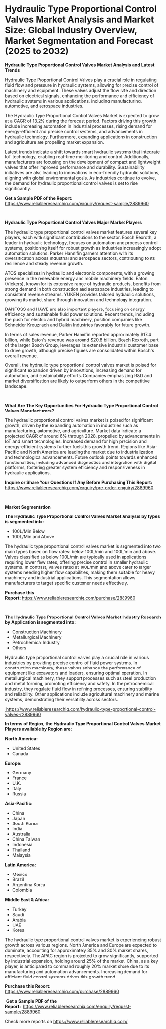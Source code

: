 <p><h1>Hydraulic Type Proportional Control Valves Market Analysis and Market Size: Global Industry Overview, Market Segmentation and Forecast (2025 to 2032)</h1></p><p><strong>Hydraulic Type Proportional Control Valves Market Analysis and Latest Trends</strong></p>
<p><p>Hydraulic Type Proportional Control Valves play a crucial role in regulating fluid flow and pressure in hydraulic systems, allowing for precise control of machinery and equipment. These valves adjust the flow rate and direction based on electrical signals, enhancing the performance and efficiency of hydraulic systems in various applications, including manufacturing, automotive, and aerospace industries.</p><p>The Hydraulic Type Proportional Control Valves Market is expected to grow at a CAGR of 13.2% during the forecast period. Factors driving this growth include increasing automation in industrial processes, rising demand for energy-efficient and precise control systems, and advancements in hydraulic technology. Furthermore, expanding applications in construction and agriculture are propelling market expansion. </p><p>Latest trends indicate a shift towards smart hydraulic systems that integrate IoT technology, enabling real-time monitoring and control. Additionally, manufacturers are focusing on the development of compact and lightweight valves that offer improved performance and durability. Sustainability initiatives are also leading to innovations in eco-friendly hydraulic solutions, aligning with global environmental goals. As industries continue to evolve, the demand for hydraulic proportional control valves is set to rise significantly.</p></p>
<p><strong>Get a Sample PDF of the Report:&nbsp;</strong> <a href="https://www.reliableresearchiq.com/enquiry/request-sample/2889960?utm_campaign=3097&utm_medium=2&utm_source=Github&utm_content=ia&utm_term=14032025&utm_id=hydraulic-type-proportional-control-valves">https://www.reliableresearchiq.com/enquiry/request-sample/2889960</a></p>
<p>&nbsp;</p>
<p><strong>Hydraulic Type Proportional Control Valves Major Market Players</strong></p>
<p><p>The hydraulic type proportional control valves market features several key players, each with significant contributions to the sector. Bosch Rexroth, a leader in hydraulic technology, focuses on automation and process control systems, positioning itself for robust growth as industries increasingly adopt automation solutions. Parker Hannifin garners attention with its diversification across industrial and aerospace sectors, contributing to its resilience and steady revenue growth.</p><p>ATOS specializes in hydraulic and electronic components, with a growing presence in the renewable energy and mobile machinery fields. Eaton (Vickers), known for its extensive range of hydraulic products, benefits from strong demand in both construction and aerospace industries, leading to consistent revenue streams. YUKEN provides tailored hydraulic solutions, growing its market share through innovation and technology integration.</p><p>DANFOSS and HAWE are also important players, focusing on energy efficiency and sustainable fluid power solutions. Recent trends, including the push for electric and hybrid machinery, position companies like Schneider Kreuznach and Daikin Industries favorably for future growth.</p><p>In terms of sales revenue, Parker Hannifin reported approximately $17.4 billion, while Eaton's revenue was around $20.8 billion. Bosch Rexroth, part of the larger Bosch Group, leverages its extensive industrial customer base to drive growth, although precise figures are consolidated within Bosch's overall revenue. </p><p>Overall, the hydraulic type proportional control valves market is poised for significant expansion driven by innovations, increasing demand for automation, and sustainability efforts. Companies emphasizing R&D and market diversification are likely to outperform others in the competitive landscape.</p></p>
<p>&nbsp;</p>
<p><strong>What Are The Key Opportunities For Hydraulic Type Proportional Control Valves Manufacturers?</strong></p>
<p><p>The hydraulic proportional control valves market is poised for significant growth, driven by the expanding automation in industries such as manufacturing, automotive, and agriculture. Market data indicate a projected CAGR of around 6% through 2028, propelled by advancements in IoT and smart technologies. Increased demand for high precision and energy-efficient systems further fuels this growth trend. Regions like Asia-Pacific and North America are leading the market due to industrialization and technological advancements. Future outlook points towards enhanced functionalities, including advanced diagnostics and integration with digital platforms, fostering greater system efficiency and responsiveness in hydraulic applications.</p></p>
<p><strong>Inquire or Share Your Questions If Any Before Purchasing This Report:</strong> <a href="https://www.reliableresearchiq.com/enquiry/pre-order-enquiry/2889960?utm_campaign=3097&utm_medium=2&utm_source=Github&utm_content=ia&utm_term=14032025&utm_id=hydraulic-type-proportional-control-valves">https://www.reliableresearchiq.com/enquiry/pre-order-enquiry/2889960</a></p>
<p>&nbsp;</p>
<p><strong>Market Segmentation</strong></p>
<p><strong>The Hydraulic Type Proportional Control Valves Market Analysis by types is segmented into:</strong></p>
<p><ul><li>100L/Min Below</li><li>100L/Min and Above</li></ul></p>
<p><p>The hydraulic type proportional control valves market is segmented into two main types based on flow rates: below 100L/min and 100L/min and above. Valves classified as below 100L/min are typically used in applications requiring lower flow rates, offering precise control in smaller hydraulic systems. In contrast, valves rated at 100L/min and above cater to larger systems needing higher flow capabilities, making them suitable for heavy machinery and industrial applications. This segmentation allows manufacturers to target specific customer needs effectively.</p></p>
<p><strong>Purchase this Report:&nbsp;</strong><a href="https://www.reliableresearchiq.com/purchase/2889960?utm_campaign=3097&utm_medium=2&utm_source=Github&utm_content=ia&utm_term=14032025&utm_id=hydraulic-type-proportional-control-valves">https://www.reliableresearchiq.com/purchase/2889960</a></p>
<p>&nbsp;</p>
<p><strong>The Hydraulic Type Proportional Control Valves Market Industry Research by Application is segmented into:</strong></p>
<p><ul><li>Construction Machinery</li><li>Metallurgical Machinery</li><li>Petrochemical Industry</li><li>Others</li></ul></p>
<p><p>Hydraulic type proportional control valves play a crucial role in various industries by providing precise control of fluid power systems. In construction machinery, these valves enhance the performance of equipment like excavators and loaders, ensuring optimal operation. In metallurgical machinery, they support processes such as steel production and metal forming, promoting efficiency and safety. In the petrochemical industry, they regulate fluid flow in refining processes, ensuring stability and reliability. Other applications include agricultural machinery and marine systems, demonstrating their versatility across sectors.</p></p>
<p><a href="https://www.reliableresearchiq.com/hydraulic-type-proportional-control-valves-r2889960?utm_campaign=3097&utm_medium=2&utm_source=Github&utm_content=ia&utm_term=14032025&utm_id=hydraulic-type-proportional-control-valves">&nbsp;https://www.reliableresearchiq.com/hydraulic-type-proportional-control-valves-r2889960</a></p>
<p><strong>In terms of Region, the Hydraulic Type Proportional Control Valves Market Players available by Region are:</strong></p>
<p>
    <p> <strong> North America: </strong>
        <ul>
            <li>United States</li>
            <li>Canada</li>
        </ul>
        </p> 
    <p> <strong> Europe: </strong>
        <ul>
            <li>Germany</li>
            <li>France</li>
            <li>U.K.</li>
            <li>Italy</li>
            <li>Russia</li>
        </ul>
        </p> 
    <p> <strong> Asia-Pacific: </strong>
        <ul>
            <li>China</li>
            <li>Japan</li>
            <li>South Korea</li>
            <li>India</li>
            <li>Australia</li>
            <li>China Taiwan</li>
            <li>Indonesia</li>
            <li>Thailand</li>
            <li>Malaysia</li>
        </ul>
        </p> 
    <p> <strong> Latin America: </strong>
        <ul>
            <li>Mexico</li>
            <li>Brazil</li>
            <li>Argentina Korea</li>
            <li>Colombia</li>
        </ul>
        </p> 
    <p> <strong> Middle East & Africa: </strong>
        <ul>
            <li>Turkey</li>
            <li>Saudi</li>
            <li>Arabia</li>
            <li>UAE</li>
            <li>Korea</li>
        </ul>
    </p>
    </p>
<p><p>The hydraulic type proportional control valves market is experiencing robust growth across various regions. North America and Europe are expected to dominate, accounting for approximately 35% and 30% market shares, respectively. The APAC region is projected to grow significantly, supported by industrial expansion, holding around 25% of the market. China, as a key player, is anticipated to command roughly 20% market share due to its manufacturing and automation advancements. Increasing demand for efficient fluid control systems drives this growth trend.</p></p>
<p><strong>Purchase this Report: </strong><a href="https://www.reliableresearchiq.com/purchase/2889960?utm_campaign=3097&utm_medium=2&utm_source=Github&utm_content=ia&utm_term=14032025&utm_id=hydraulic-type-proportional-control-valves">https://www.reliableresearchiq.com/purchase/2889960</a></p>
<p>&nbsp;<strong>Get a Sample PDF of the Report:&nbsp;&nbsp;</strong><a href="https://www.reliableresearchiq.com/enquiry/request-sample/2889960?utm_campaign=3097&utm_medium=2&utm_source=Github&utm_content=ia&utm_term=14032025&utm_id=hydraulic-type-proportional-control-valves">https://www.reliableresearchiq.com/enquiry/request-sample/2889960</a></p>
<p><strong></strong></p>
<p>Check more reports on <a href="https://www.reliableresearchiq.com/?utm_campaign=3097&utm_medium=2&utm_source=Github&utm_content=ia&utm_term=14032025&utm_id=hydraulic-type-proportional-control-valves">https://www.reliableresearchiq.com/</a></p>